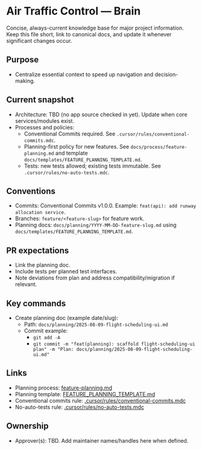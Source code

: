# Air Traffic Control — Brain

Concise, always-current knowledge base for major project information. Keep this file short, link to canonical docs, and update it whenever significant changes occur.

## Purpose
- Centralize essential context to speed up navigation and decision-making.

## Current snapshot

- Architecture: TBD (no app source checked in yet). Update when core services/modules exist.
- Processes and policies:
  - Conventional Commits required. See `.cursor/rules/conventional-commits.mdc`.
  - Planning-first policy for new features. See `docs/process/feature-planning.md` and template `docs/templates/FEATURE_PLANNING_TEMPLATE.md`.
  - Tests: new tests allowed; existing tests immutable. See `.cursor/rules/no-auto-tests.mdc`.

## Conventions

- Commits: Conventional Commits v1.0.0. Example: `feat(api): add runway allocation service`.
- Branches: `feature/<feature-slug>` for feature work.
- Planning docs: `docs/planning/YYYY-MM-DD-feature-slug.md` using `docs/templates/FEATURE_PLANNING_TEMPLATE.md`.

## PR expectations

- Link the planning doc.
- Include tests per planned test interfaces.
- Note deviations from plan and address compatibility/migration if relevant.

## Key commands

- Create planning doc (example date/slug):
  - Path: `docs/planning/2025-08-09-flight-scheduling-ui.md`
  - Commit example:
    - `git add -A`
    - `git commit -m "feat(planning): scaffold flight-scheduling-ui plan" -m "Plan: docs/planning/2025-08-09-flight-scheduling-ui.md"`

## Links

- Planning process: [feature-planning.md](mdc:docs/process/feature-planning.md)
- Planning template: [FEATURE_PLANNING_TEMPLATE.md](mdc:docs/templates/FEATURE_PLANNING_TEMPLATE.md)
- Conventional commits rule: [.cursor/rules/conventional-commits.mdc](mdc:.cursor/rules/conventional-commits.mdc)
- No-auto-tests rule: [.cursor/rules/no-auto-tests.mdc](mdc:.cursor/rules/no-auto-tests.mdc)

## Ownership

- Approver(s): TBD. Add maintainer names/handles here when defined.


